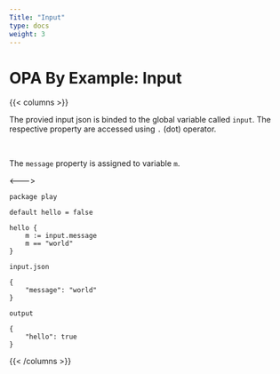 ```yaml
---
Title: "Input"
type: docs
weight: 3
---
```


# OPA By Example: Input

{{< columns >}}

The provied input json is binded to the global variable called `input`. The respective property are accessed using `.` (dot) operator.

<br>

The `message` property is assigned to variable `m`. 

<--->

```
package play

default hello = false

hello {
    m := input.message
    m == "world"
}

```

```
input.json

{
    "message": "world"
}
```

```
output 

{
    "hello": true
}
```

{{< /columns >}}